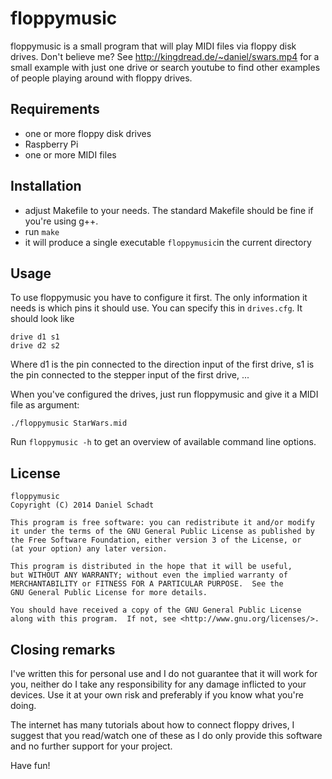 floppymusic
===========

floppymusic is a small program that will play MIDI files via floppy disk
drives. Don't believe me? See http://kingdread.de/~daniel/swars.mp4 for a small
example with just one drive or search youtube to find other examples of people
playing around with floppy drives.

Requirements
------------

- one or more floppy disk drives
- Raspberry Pi
- one or more MIDI files

Installation
------------

- adjust Makefile to your needs. The standard Makefile should be fine if you're
  using g++.
- run `make`
- it will produce a single executable `floppymusic`in the current directory

Usage
-----

To use floppymusic you have to configure it first. The only information it
needs is which pins it should use. You can specify this in `drives.cfg`. It
should look like

```
drive d1 s1
drive d2 s2
```

Where d1 is the pin connected to the direction input of the first drive, s1 is
the pin connected to the stepper input of the first drive, ...

When you've configured the drives, just run floppymusic and give it a MIDI file
as argument:

```
./floppymusic StarWars.mid
```

Run `floppymusic -h` to get an overview of available command line options.

License
-------

    floppymusic
    Copyright (C) 2014 Daniel Schadt

    This program is free software: you can redistribute it and/or modify
    it under the terms of the GNU General Public License as published by
    the Free Software Foundation, either version 3 of the License, or
    (at your option) any later version.

    This program is distributed in the hope that it will be useful,
    but WITHOUT ANY WARRANTY; without even the implied warranty of
    MERCHANTABILITY or FITNESS FOR A PARTICULAR PURPOSE.  See the
    GNU General Public License for more details.

    You should have received a copy of the GNU General Public License
    along with this program.  If not, see <http://www.gnu.org/licenses/>.

Closing remarks
---------------

I've written this for personal use and I do not guarantee that it will work for
you, neither do I take any responsibility for any damage inflicted to your
devices. Use it at your own risk and preferably if you know what you're doing.

The internet has many tutorials about how to connect floppy drives, I suggest
that you read/watch one of these as I do only provide this software and no
further support for your project.

Have fun!
